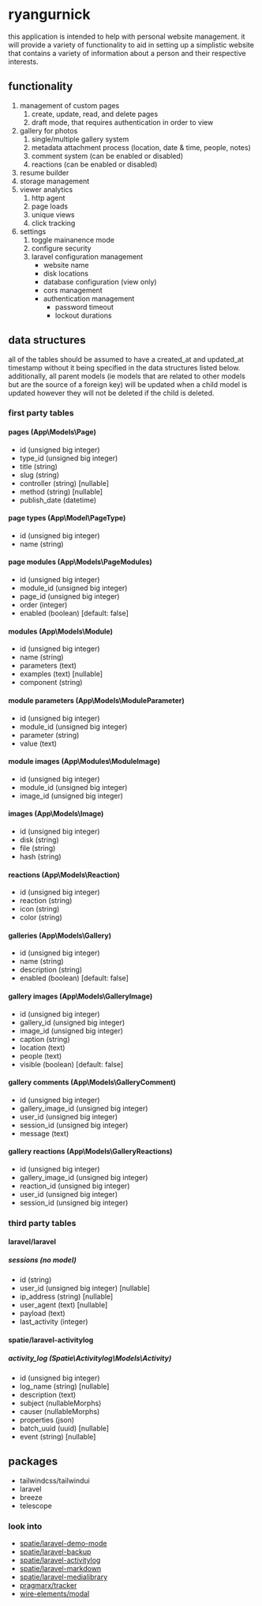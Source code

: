 # ryangurnick

this application is intended to help with personal website management. it will provide a variety of functionality to aid in setting up a simplistic website that contains a variety of information about a person and their respective interests.

## functionality
1. management of custom pages
    1. create, update, read, and delete pages
    2. draft mode, that requires authentication in order to view
2. gallery for photos
    1. single/multiple gallery system
    2. metadata attachment process (location, date & time, people, notes)
    3. comment system (can be enabled or disabled)
    4. reactions (can be enabled or disabled)
3. resume builder
4. storage management
5. viewer analytics
    1. http agent
    2. page loads
    3. unique views
    4. click tracking
6. settings
    1. toggle mainanence mode
    2. configure security
    3. laravel configuration management
        * website name
        * disk locations
        * database configuration (view only)
        * cors management
        * authentication management
            * password timeout
            * lockout durations

## data structures
all of the tables should be assumed to have a created_at and updated_at timestamp without it being specified in the data structures listed below. additionally, all parent models (ie models that are related to other models but are the source of a foreign key) will be updated when a child model is updated however they will not be deleted if the child is deleted.

### first party tables

#### pages (App\Models\Page)
* id (unsigned big integer)
* type_id (unsigned big integer)
* title (string)
* slug (string)
* controller (string) [nullable]
* method (string) [nullable]
* publish_date (datetime)

#### page types (App\Model\PageType)
* id (unsigned big integer)
* name (string)

#### page modules (App\Models\PageModules)
* id (unsigned big integer) 
* module_id (unsigned big integer)
* page_id (unsigned big integer)
* order (integer)
* enabled (boolean) [default: false]

#### modules (App\Models\Module)
* id (unsigned big integer)
* name (string)
* parameters (text)
* examples (text) [nullable]
* component (string)

#### module parameters (App\Models\ModuleParameter)
* id (unsigned big integer)
* module_id (unsigned big integer)
* parameter (string)
* value (text)

#### module images (App\Modules\ModuleImage)
* id (unsigned big integer)
* module_id (unsigned big integer)
* image_id (unsigned big integer)

#### images (App\Models\Image)
* id (unsigned big integer)
* disk (string)
* file (string)
* hash (string)

#### reactions (App\Models\Reaction)
* id (unsigned big integer)
* reaction (string)
* icon (string)
* color (string)

#### galleries (App\Models\Gallery)
* id (unsigned big integer)
* name (string)
* description (string)
* enabled (boolean) [default: false]

#### gallery images (App\Models\GalleryImage)
* id (unsigned big integer)
* gallery_id (unsigned big integer)
* image_id (unsigned big integer)
* caption (string)
* location (text)
* people (text)
* visible (boolean) [default: false]

#### gallery comments (App\Models\GalleryComment)
* id (unsigned big integer)
* gallery_image_id (unsigned big integer)
* user_id (unsigned big integer)
* session_id (unsigned big integer)
* message (text)

#### gallery reactions (App\Models\GalleryReactions)
* id (unsigned big integer)
* gallery_image_id (unsigned big integer)
* reaction_id (unsigned big integer)
* user_id (unsigned big integer)
* session_id (unsigned big integer)

### third party tables

#### laravel/laravel

##### sessions (no model)
* id (string)
* user_id (unsigned big integer) [nullable]
* ip_address (string) [nullable]
* user_agent (text) [nullable]
* payload (text)
* last_activity (integer)

#### spatie/laravel-activitylog

##### activity_log (Spatie\Activitylog\Models\Activity)
* id (unsigned big integer)
* log_name (string) [nullable]
* description (text)
* subject (nullableMorphs)
* causer (nullableMorphs)
* properties (json)
* batch_uuid (uuid) [nullable]
* event (string) [nullable]

## packages
* tailwindcss/tailwindui
* laravel
* breeze
* telescope

### look into
* [spatie/laravel-demo-mode](https://github.com/spatie/laravel-demo-mode)
* [spatie/laravel-backup](https://github.com/spatie/laravel-backup)
* [spatie/laravel-activitylog](https://github.com/spatie/laravel-activitylog)
* [spatie/laravel-markdown](https://github.com/spatie/laravel-markdown)
* [spatie/laravel-medialibrary](https://github.com/spatie/laravel-medialibrary)
* [pragmarx/tracker](https://github.com/mikha-dev/pragmarx-tracker)
* [wire-elements/modal](https://github.com/wire-elements/modal)
